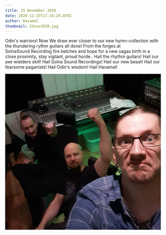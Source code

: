 ```yaml
---
title: 25 November 2020
date: 2020-11-25T17:16:29.859Z
author: Havamal
thumbnail: 25nov2020.jpg
---
```


Odin's warriors!
Now We draw ever closer to our new hymn-collection with the thundering rythm guitars all done!
From the forges at\
SolnaSound Recording fire belches and hope for a new sagas birth in a close proximity, stay vigilant, proud horde..
Hail the rhythm guitars! Hail our axe wielders skill! Hail Solna Sound Recordings! Hail our new beast! Hail our fearsome paganists! Hail Odin's wisdom! Hail Havamal!

![25nov2020.jpg](./25nov2020.jpg)

